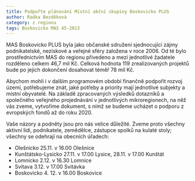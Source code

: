 ```yaml
---
title: Podpořte plánování Místní akční skupiny Boskovicko PLUS
author: Radka Bezděková
category: z regionu
tags: Boskovicko MAS 45-2013
---
```


MAS Boskovicko PLUS byla jako občanské sdružení sjednocující zájmy podnikatelské, neziskové a veřejné sféry založena v roce 2006. Od té bylo prostřednictvím MAS do regionu přivedeno a mezi jednotlivé žadatele rozděleno celkem 46,7 mil Kč. Celková hodnota 119 zrealizovaných projektů bude po jejich dokončení dosahovat téměř 78 mil Kč.

Abychom mohli i v dalším programovém období finančně podpořit rozvoj území, potřebujeme znát, jaké potřeby a priority mají jednotlivé subjekty a místní obyvatelé. Na základě zpracovaných výsledků dotazníků a společného veřejného projednávání v jednotlivých mikroregionech, na něž vás zveme, vytvoříme dokument, s nímž se budeme ucházet o podporu z evropských fondů až do roku 2020.

Vaše názory a podněty jsou pro nás velice důležité. Zveme proto všechny aktivní lidi, podnikatele, zemědělce, zástupce spolků na kulaté stoly; všechny se odehrají na obecních úřadech:

* Olešnicko 25.11. v 16.00 Olešnice 
* Kunštátsko-Lysicko 27.11. v 17.00 Lysice, 28.11. v 17.00 Kunštát 
* Lomnicko 2.12. v 16.30 Lomnice 
* Svitava 3.12. v 17.00 Svitávka 
* Boskovicko 4. 12. v 16.00 Boskovice